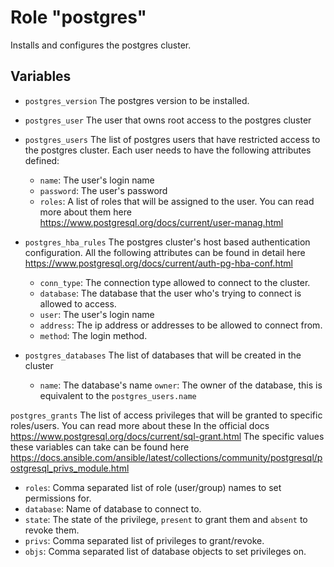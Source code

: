 # Role "postgres"

Installs and configures the postgres cluster.


## Variables

- `postgres_version` The postgres version to be installed.
- `postgres_user` The user that owns root access to the postgres cluster
- `postgres_users` The list of postgres users that have restricted access to the postgres cluster. Each user needs to have
  the following attributes defined:
  - `name`: The user's login name
  - `password`: The user's password
  - `roles`: A list of roles that will be assigned to the user. You can read more about them here https://www.postgresql.org/docs/current/user-manag.html

- `postgres_hba_rules` The postgres cluster's host based authentication configuration.
   All the following attributes can be found in detail here https://www.postgresql.org/docs/current/auth-pg-hba-conf.html
  - `conn_type`: The connection type allowed to connect to the cluster.
  - `database`: The database that the user who's trying to connect is allowed to access.
  - `user`: The user's login name
  - `address`: The ip address or addresses to be allowed to connect from.
  - `method`: The login method.

- `postgres_databases` The list of databases that will be created in the cluster
  - `name`: The database's name
    `owner`: The owner of the database, this is equivalent to the `postgres_users.name`


`postgres_grants` The list of access privileges that will be granted to specific roles/users. You can read more about these
  In the official docs https://www.postgresql.org/docs/current/sql-grant.html
  The specific values these variables can take can be found here https://docs.ansible.com/ansible/latest/collections/community/postgresql/postgresql_privs_module.html
 - `roles`: Comma separated list of role (user/group) names to set permissions for.
 - `database`: Name of database to connect to.
 - `state`: The state of the privilege, `present` to grant them and `absent` to revoke them.
 - `privs`: Comma separated list of privileges to grant/revoke.
 - `objs`: Comma separated list of database objects to set privileges on.
